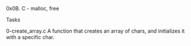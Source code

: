 0x0B. C - malloc, free

Tasks

0-create_array.c A function that creates an array of chars, and initializes it with a specific char.
